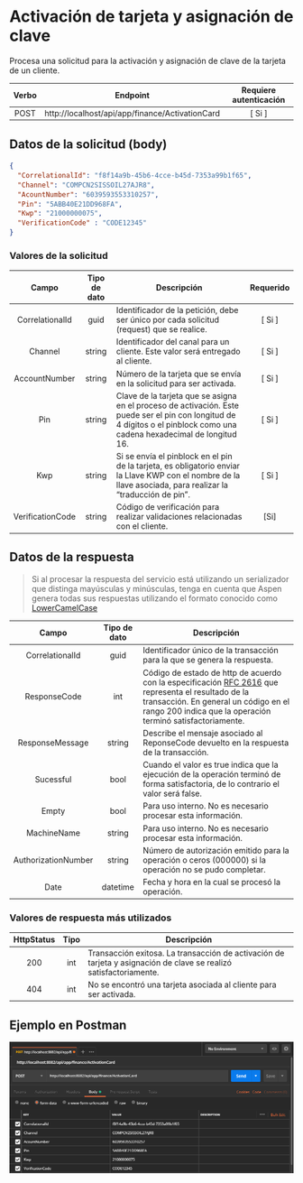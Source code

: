 # Activación de tarjeta y asignación de clave

Procesa una solicitud para la activación y asignación de clave de la tarjeta de un cliente.

| Verbo | Endpoint                                      | Requiere autenticación |
| :---: | --------------------------------------------- | :--------------------: |
| POST  | http://localhost/api/app/finance/ActivationCard |          [ Si ]        |

[^Segmentos de URL]: La información entre corchetes en la URL se denomina segmentos de URL y aplican solo para algunas operaciones. Cuando aparezcan en un ejemplo, deben ser reemplazados por sus valores correspondientes omitiendo los corchetes. Por ejemplo, sin en la URL de ejemplo apareciera http://localhost/api/operation/value/{value}, para establecer el valor de  `value` en la solicitud a la cadena `abc`, la URL final se vería de la siguiente forma: http://localhost/api/operation/value/abc 

## Datos de la solicitud (body)

```json
{
  "CorrelationalId": "f8f14a9b-45b6-4cce-b45d-7353a99b1f65",
  "Channel": "COMPCN2SISSOIL27AJR8",
  "AcountNumber": "6039593553310257",
  "Pin": "5ABB40E21DD968FA",
  "Kwp": "21000000075",
  "VerificationCode" : "CODE12345"
}
```

### Valores de la solicitud

Campo | Tipo de dato| Descripción | Requerido
:---: | :--------:| ------------ | :-----:
CorrelationalId | guid | Identificador de la petición, debe ser único por cada solicitud (request) que se realice. | [ Si ]
Channel | string | Identificador del canal para un cliente. Este valor será entregado al cliente. | [ Si ]
AccountNumber | string | Número de la tarjeta que se envía en la solicitud para ser activada. | [ Si ]
Pin | string | Clave de la tarjeta que se asigna en el proceso de activación. Este puede ser el pin con longitud de 4 dígitos o el pinblock como una cadena hexadecimal de longitud 16. | [ Si ]
Kwp | string | Si se envía el pinblock en el pin de la tarjeta, es obligatorio enviar la Llave KWP con el nombre de la llave asociada, para realizar la “traducción de pin”. | [ Si ]
VerificationCode | string | Código de verificación para realizar validaciones relacionadas con el cliente. | [Si] 

## Datos de la respuesta

> Si al procesar la respuesta del servicio está utilizando un serializador que distinga mayúsculas y minúsculas, tenga en cuenta que Aspen genera todas sus respuestas utilizando el formato conocido como [LowerCamelCase](https://en.wikipedia.org/wiki/Camel_case)


Campo | Tipo de dato | Descripción | 
:---: | :--------: | ------------ |
CorrelationalId | guid |Identificador único de la transacción para la que se genera la respuesta.| 
ResponseCode | int| Código de estado de http de acuerdo con la especificación [RFC 2616](https://www.w3.org/Protocols/rfc2616/rfc2616-sec10.html) que representa el resultado de la transacción. En general un código en el rango 200 indica que la operación terminó satisfactoriamente.
ResponseMessage | string | Describe el mensaje asociado al ReponseCode devuelto en la respuesta de la transacción.
Sucessful | bool | Cuando el valor es true indica que la ejecución de la operación terminó de forma satisfactoria, de lo contrario el valor será false.
Empty | bool | Para uso interno. No es necesario procesar esta información.
MachineName | string | Para uso interno. No es necesario procesar esta información.
AuthorizationNumber | string | Número de autorización emitido para la operación o ceros (000000) si la operación no se pudo completar.
Date | datetime | Fecha y hora en la cual se procesó la operación.

### Valores de respuesta más utilizados

HttpStatus | Tipo | Descripción
:---: | :--------: | ------------
200 | int | Transacción exitosa. La transacción de activación de tarjeta y asignación de clave se realizó satisfactoriamente. 
404 | int | No se encontró una tarjeta asociada al cliente para ser activada.

## Ejemplo en Postman

![POSTMAN](Perform-ActivateCard.png)


  

